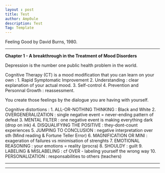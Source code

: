 ```yaml
---
layout : post
title: Test
author: Amp0ule
description: Test
Tag: Template
---
```

Feeling Good by David Burns, 1980.

***
**Chapter 1 - A breakthrough in the Treatment of Mood Disorders**

Depression is the number one public health problem in the world. 

Cognitive Therapy (CT) is a mood modification that you can learn on your own :
    1. Rapid Symptomatic Improvement 
    2. Understanding : clear explanation of your actual mood.
    3. Self-control 
    4. Prevention and Personnal Growth : reassessment.

You create those feelings by the dialogue you are having with yourself.

Cognitive distortions :
    1. ALL-OR-NOTHING THINKING : Black and White
    2. OVERGENERALIZATION : single negative event = never-ending pattern of defeat
    3. MENTAL FILTER : one negative event is making everything dark (drop on ink)
    4. DISQUALIFYING THE POSITIVE : they-dont-count experiences
    5. JUMPING TO CONCLUSION : negative interpretation over sth (Mind reading  & Fortune Teller Error)
    6. MAGNIFICATION OR MINI : exageration of failures vs minimisation of strenghts
    7. EMOTIONAL REASONING : your emotions = reality (procra)
    8. SHOULDY : guilt
    9. LABELING & MISLABELING : cf OVER - labeling yourself the wrong way
    10. PERSONALIZATION : responsabilities to others (teachers)
    


***
** **
